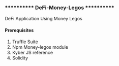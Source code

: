 ### ********** DeFi-Money-Legos ********** ###
DeFi Application Using Money Legos

#### Prerequisites ####

1. Truffle Suite
2. Npm Money-legos module
3. Kyber JS reference
4. Solidity
